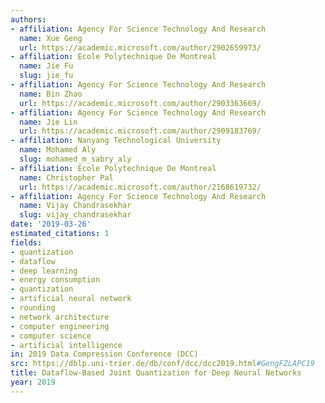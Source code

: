 ```yaml
---
authors:
- affiliation: Agency For Science Technology And Research
  name: Xue Geng
  url: https://academic.microsoft.com/author/2902659973/
- affiliation: Ecole Polytechnique De Montreal
  name: Jie Fu
  slug: jie_fu
- affiliation: Agency For Science Technology And Research
  name: Bin Zhao
  url: https://academic.microsoft.com/author/2903363669/
- affiliation: Agency For Science Technology And Research
  name: Jie Lin
  url: https://academic.microsoft.com/author/2909183769/
- affiliation: Nanyang Technological University
  name: Mohamed Aly
  slug: mohamed_m_sabry_aly
- affiliation: Ecole Polytechnique De Montreal
  name: Christopher Pal
  url: https://academic.microsoft.com/author/2168619732/
- affiliation: Agency For Science Technology And Research
  name: Vijay Chandrasekhar
  slug: vijay_chandrasekhar
date: '2019-03-26'
estimated_citations: 1
fields:
- quantization
- dataflow
- deep learning
- energy consumption
- quantization
- artificial neural network
- rounding
- network architecture
- computer engineering
- computer science
- artificial intelligence
in: 2019 Data Compression Conference (DCC)
src: https://dblp.uni-trier.de/db/conf/dcc/dcc2019.html#GengFZLAPC19
title: Dataflow-Based Joint Quantization for Deep Neural Networks
year: 2019
---
```

